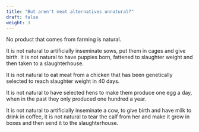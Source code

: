 ```yaml
---
title: "But aren't meat alternatives unnatural?"
draft: false
weight: 3
---
```


No product that comes from farming is natural.

It is not natural to artificially inseminate sows, put them in cages and give birth. It is not natural to have puppies born, fattened to slaughter weight and then taken to a slaughterhouse.

It is not natural to eat meat from a chicken that has been genetically selected to reach slaughter weight in 40 days.

It is not natural to have selected hens to make them produce one egg a day, when in the past they only produced one hundred a year.

It is not natural to artificially inseminate a cow, to give birth and have milk to drink in coffee, it is not natural to tear the calf from her and make it grow in boxes and then send it to the slaughterhouse.
